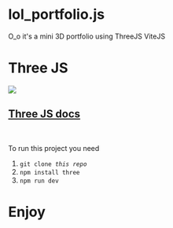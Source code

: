# lol_portfolio.js
O_o it's a mini 3D portfolio using ThreeJS ViteJS
<h1>Three JS</h1>
<img src="https://threejs.org/examples/screenshots/webgl_animation_keyframes.jpg">
<h2>
    <a href="https://threejs.org/docs/">Three JS docs</a>
</h2>
<br>

To run this project you need

1) <code>git clone _this repo_ </code>
2) <code>npm install three</code>
3) <code>npm run dev</code>

<h1>Enjoy</h1>
